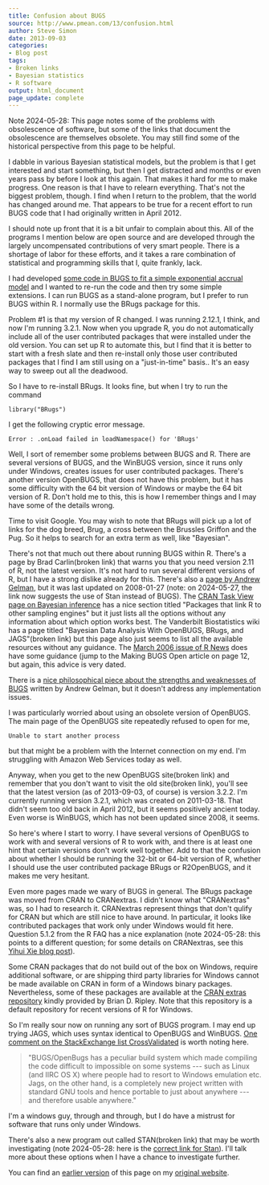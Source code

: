 ```yaml
---
title: Confusion about BUGS
source: http://www.pmean.com/13/confusion.html
author: Steve Simon
date: 2013-09-03
categories:
- Blog post
tags:
- Broken links
- Bayesian statistics
- R software
output: html_document
page_update: complete
---
```


Note 2024-05-28: This page notes some of the problems with obsolescence of software, but some of the links that document the obsolescence are themselves obsolete. You may still find some of the historical perspective from this page to be helpful.

<!---More--->

I dabble in various Bayesian statistical models, but the problem is that I get interested and start something, but then I get distracted and months or even years pass by before I look at this again. That makes it hard for me to make progress. One reason is that I have to relearn everything. That's not the biggest problem, though. I find when I return to the problem, that the world has changed around me. That appears to be true for a recent effort to run BUGS code that I had originally written in April 2012.

I should note up front that it is a bit unfair to complain about this. All of the programs I mention below are open source and are developed through the largely uncompensated contributions of very smart people. There is a shortage of labor for these efforts, and it takes a rare combination of statistical and programming skills that I, quite frankly, lack.

I had developed [some code in BUGS to fit a simple exponential accrual model][sim3] and I wanted to re-run the code and then try some simple extensions. I can run BUGS as a stand-alone program, but I prefer to run BUGS within R. I normally use the BRugs package for this.

Problem #1 is that my version of R changed. I was running 2.12.1, I think, and now I'm running 3.2.1. Now when you upgrade R, you do not automatically include all of the user contributed packages that were installed under the old version. You can set up R to automate this, but I find that it is better to start with a fresh slate and then re-install only those user contributed packages that I find I am still using on a "just-in-time" basis.. It's an easy way to sweep out all the deadwood.

So I have to re-install BRugs. It looks fine, but when I try to run the command

`library("BRugs")`

I get the following cryptic error message.

`Error : .onLoad failed in loadNamespace() for 'BRugs'`

Well, I sort of remember some problems between BUGS and R. There are several versions of BUGS, and the WinBUGS version, since it runs only under Windows, creates issues for user contributed packages. There's another version OpenBUGS, that does not have this problem, but it has some difficulty with the 64 bit version of Windows or maybe the 64 bit version of R. Don't hold me to this, this is how I remember things and I may have some of the details wrong.

Time to visit Google. You may wish to note that BRugs will pick up a lot of links for the dog breed, Brug, a cross between the Brussles Griffon and the Pug. So it helps to search for an extra term as well, like "Bayesian".

There's not that much out there about running BUGS within R. There's a page by Brad Carlin(broken link) that warns you that you need version 2.11 of R, not the latest version. It's not hard to run several different versions of R, but I have a strong dislike already for this. There's also a [page by Andrew Gelman][gel1], but it was last updated on 2008-01-27 (note: on 2024-05-27, the link now suggests the use of Stan instead of BUGS). The [CRAN Task View page on Bayesian inference][cra1] has a nice section titled "Packages that link R to other sampling engines" but it just lists all the options without any information about which option works best. The Vanderbilt Biostatistics wiki has a page titled "Bayesian Data Analysis With OpenBUGS, BRugs, and JAGS"(broken link) but this page also just seems to list all the available resources without any guidance. The [March 2006 issue of R News][rne1] does have some guidance (jump to the Making BUGS Open article on page 12, but again, this advice is very dated.

There is a [nice philosophical piece about the strengths and weaknesses of BUGS][gel2] written by Andrew Gelman, but it doesn't address any implementation issues.

I was particularly worried about using an obsolete version of OpenBUGS. The main page of the OpenBUGS site repeatedly refused to open for me,

`Unable to start another process`

but that might be a problem with the Internet connection on my end. I'm struggling with Amazon Web Services today as well.

Anyway, when you get to the new OpenBUGS site(broken link) and remember that you don't want to visit the old site(broken link), you'll see that the latest version (as of 2013-09-03, of course) is version 3.2.2. I'm currently running version 3.2.1, which was created on 2011-03-18. That didn't seem too old back in April 2012, but it seems positively ancient today. Even worse is WinBUGS, which has not been updated since 2008, it seems.

So here's where I start to worry. I have several versions of OpenBUGS to work with and several versions of R to work with, and there is at least one hint that certain versions don't work well together. Add to that the confusion about whether I should be running the 32-bit or 64-bit version of R, whether I should use the user contributed package BRugs or R2OpenBUGS, and it makes me very hesitant.

Even more pages made we wary of BUGS in general. The BRugs package was moved from CRAN to CRANextras. I didn't know what "CRANextras" was, so I had to research it. CRANextras represent things that don't qulify for CRAN but which are still nice to have around. In particular, it looks like contributed packages that work only under Windows would fit here. Question 5.1.2 from the R FAQ has a nice explanation (note 2024-05-28: this points to a different question; for some details on CRANextras, see this [Yihui Xie blog post][xie1]).

Some CRAN packages that do not build out of the box on Windows, require additional software, or are shipping third party libraries for Windows cannot be made available on CRAN in form of a Windows binary packages. Nevertheless, some of these packages are available at the [CRAN extras repository][rip1] kindly provided by Brian D. Ripley. Note that this repository is a default repository for recent versions of R for Windows.

So I'm really sour now on running any sort of BUGS program. I may end up trying JAGS, which uses syntax identical to OpenBUGS and WinBUGS. [One comment on the StackExchange list CrossValidated][sta1] is worth noting here.

>"BUGS/OpenBugs has a peculiar build system which made compiling the code difficult to impossible on some systems --- such as Linux (and IIRC OS X) where people had to resort to Windows emulation etc. Jags, on the other hand, is a completely new project written with standard GNU tools and hence portable to just about anywhere --- and therefore usable anywhere."

I'm a windows guy, through and through, but I do have a mistrust for software that runs only under Windows.

There's also a new program out called STAN(broken link) that may be worth investigating (note 2024-05-28: here is the [correct link for Stan][sta1]). I'll talk more about these options when I have a chance to investigate further.

You can find an [earlier version][sim1] of this page on my [original website][sim2].

[sim1]: http://www.pmean.com/13/confusion.html
[sim2]: http://www.pmean.com/original_site.html
[sim3]: http://www.pmean.com/12/homogenous.html

[cra1]: https://cran.r-project.org/web/views/Bayesian.html
[gel1]: http://www.stat.columbia.edu/~gelman/bugsR/
[gel2]: http://www.stat.columbia.edu/~gelman/research/published/bugsnext2.pdf
[rip1]: https://www.stats.ox.ac.uk/pub/RWin/
[rne1]: https://www.r-project.org/doc/Rnews/Rnews_2006-1.pdf
[sta1]: https://mc-stan.org/
[xie1]: https://yihui.org/en/2018/07/cranextra-macos/
